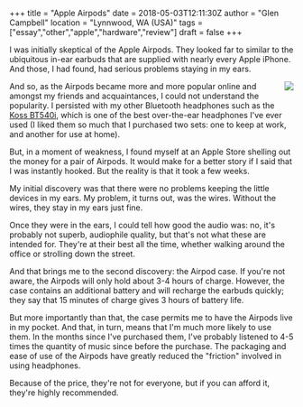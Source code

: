 +++
title = "Apple Airpods"
date = 2018-05-03T12:11:30Z
author = "Glen Campbell"
location = "Lynnwood, WA (USA)"
tags = ["essay","other","apple","hardware","review"]
draft = false
+++

I was initially skeptical of the Apple Airpods. 
They looked far to similar to the ubiquitous in-ear earbuds that are
supplied with nearly every Apple iPhone. 
And those, I had found, had serious problems staying in my ears.

<img src="https://glenc.co/airpods.jpg" style="float:right; padding-left:1em;"/>

And so, as the Airpods became more and more popular online
and amongst my friends and acquaintances, I could not understand
the popularity. I persisted with my other Bluetooth headphones
such as the
[Koss BT540i](https://www.amazon.com/gp/product/B00MIJU844/ref=oh_aui_search_detailpage?ie=UTF8&psc=1),
which is one of the best over-the-ear headphones I've ever used
(I liked them so much that I purchased two sets:
one to keep at work, and another for use at home).

But, in a moment of weakness, I found myself at an Apple Store
shelling out the money for a pair of Airpods. 
It would make for a better story if I said that I was
instantly hooked. 
But the reality is that it took a few weeks. 

My initial discovery was that there were no problems
keeping the little devices in my ears. 
My problem, it turns out, was the wires. 
Without the wires, they stay in my ears just fine. 

Once they were in the ears, I could tell how good the
audio was: no, it's probably not superb, audiophile quality,
but that's not what these are intended for. 
They're at their best all the time, whether walking around
the office or strolling down the street. 

And that brings me to the second discovery: the Airpod case.
If you're not aware, the Airpods will only hold about 3-4 hours
of charge. However, the case contains an additional battery and
will recharge the earbuds quickly; they say that 15 minutes of
charge gives 3 hours of battery life. 

But more importantly than that, the case permits me to have the
Airpods live in my pocket. And that, in turn, means that I'm 
much more likely to use them. In the months since I've purchased
them, I've probably listened to 4-5 times the quantity of music
since before the purchase. The packaging and ease of use of
the Airpods have greatly reduced the "friction" involved
in using headphones.

Because of the price, they're not for everyone, but if you can
afford it, they're highly recommended.
